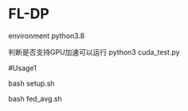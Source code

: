 # FL-DP
environment python3.8

判断是否支持GPU加速可以运行 python3 cuda_test.py

#Usage1

bash setup.sh

bash fed_avg.sh

